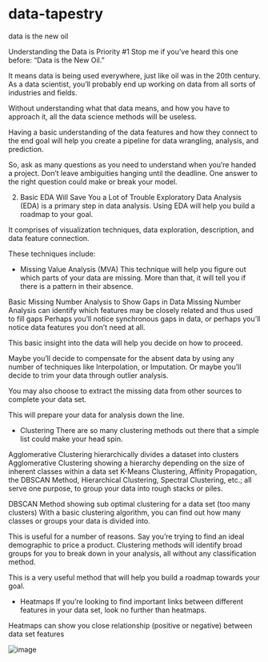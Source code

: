 # data-tapestry
data is the new oil

Understanding the Data is Priority #1
Stop me if you’ve heard this one before: “Data is the New Oil.”

It means data is being used everywhere, just like oil was in the 20th century. As a data scientist, you’ll probably end up working on data from all sorts of industries and fields.

Without understanding what that data means, and how you have to approach it, all the data science methods will be useless.

Having a basic understanding of the data features and how they connect to the end goal will help you create a pipeline for data wrangling, analysis, and prediction.

So, ask as many questions as you need to understand when you’re handed a project. Don’t leave ambiguities hanging until the deadline. One answer to the right question could make or break your model.

2. Basic EDA Will Save You a Lot of Trouble
Exploratory Data Analysis (EDA) is a primary step in data analysis. Using EDA will help you build a roadmap to your goal.

It comprises of visualization techniques, data exploration, description, and data feature connection.

These techniques include:

- Missing Value Analysis (MVA)
This technique will help you figure out which parts of your data are missing. More than that, it will tell you if there is a pattern in their absence.

Basic Missing Number Analysis to Show Gaps in Data
Missing Number Analysis can identify which features may be closely related and thus used to fill gaps
Perhaps you’ll notice synchronous gaps in data, or perhaps you’ll notice data features you don’t need at all.

This basic insight into the data will help you decide on how to proceed.

Maybe you’ll decide to compensate for the absent data by using any number of techniques like Interpolation, or Imputation. Or maybe you’ll decide to trim your data through outlier analysis.

You may also choose to extract the missing data from other sources to complete your data set.

This will prepare your data for analysis down the line.

- Clustering
There are so many clustering methods out there that a simple list could make your head spin.

Agglomerative Clustering hierarchically divides a dataset into clusters
Agglomerative Clustering showing a hierarchy depending on the size of inherent classes within a data set
K-Means Clustering, Affinity Propagation, the DBSCAN Method, Hierarchical Clustering, Spectral Clustering, etc.; all serve one purpose, to group your data into rough stacks or piles.


DBSCAN Method showing sub optimal clustering for a data set (too many clusters)
With a basic clustering algorithm, you can find out how many classes or groups your data is divided into.

This is useful for a number of reasons. Say you’re trying to find an ideal demographic to price a product. Clustering methods will identify broad groups for you to break down in your analysis, all without any classification method.

This is a very useful method that will help you build a roadmap towards your goal.

- Heatmaps
If you’re looking to find important links between different features in your data set, look no further than heatmaps.

Heatmaps can show you close relationship (positive or negative) between data set features


![image](https://user-images.githubusercontent.com/100648556/171470284-f4631226-8588-4871-ae01-85d3cc975d94.png)


